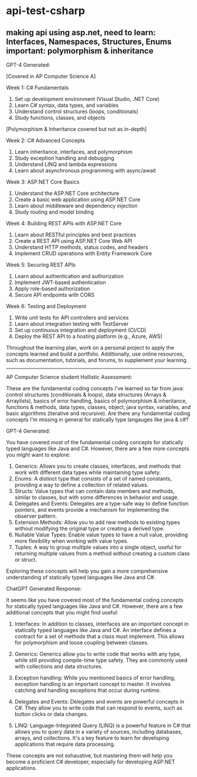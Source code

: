 # api-test-csharp
making api using asp.net,
need to learn:
Interfaces, Namespaces, Structures, Enums
important: polymorphism & inheritance
--------------------------------------

GPT-4 Generated:

[Covered in AP Computer Science A]

Week 1: C# Fundamentals
1. Set up development environment (Visual Studio, .NET Core)
2. Learn C# syntax, data types, and variables
3. Understand control structures (loops, conditionals)
4. Study functions, classes, and objects

[Polymorphism & Inheritance covered but not as in-depth]

Week 2: C# Advanced Concepts
1. Learn inheritance, interfaces, and polymorphism
2. Study exception handling and debugging
3. Understand LINQ and lambda expressions
4. Learn about asynchronous programming with async/await

Week 3: ASP.NET Core Basics
1. Understand the ASP.NET Core architecture
2. Create a basic web application using ASP.NET Core
3. Learn about middleware and dependency injection
4. Study routing and model binding

Week 4: Building REST APIs with ASP.NET Core
1. Learn about RESTful principles and best practices
2. Create a REST API using ASP.NET Core Web API
3. Understand HTTP methods, status codes, and headers
4. Implement CRUD operations with Entity Framework Core

Week 5: Securing REST APIs
1. Learn about authentication and authorization
2. Implement JWT-based authentication
3. Apply role-based authorization
4. Secure API endpoints with CORS

Week 6: Testing and Deployment
1. Write unit tests for API controllers and services
2. Learn about integration testing with TestServer
3. Set up continuous integration and deployment (CI/CD)
4. Deploy the REST API to a hosting platform (e.g., Azure, AWS)

Throughout the learning plan, work on a personal project to apply the concepts learned and build a portfolio. Additionally, use online resources, such as documentation, tutorials, and forums, to supplement your learning.

------------------------------------------------------------------------------------
AP Computer Science student Hollistic Assessment:

These are the fundamental coding concepts I've learned so far from java: control structures (conditionals & loops), data structures (Arrays & Arraylists), basics of error handling, basics of polymorphism & inheritance, functions & methods, data types, classes, object, java syntax, variables, and basic algorithms (iterative and recursive). Are there any fundamental coding concepts I'm missing in general for statically type langauges like java & c#?

GPT-4 Generated: 

You have covered most of the fundamental coding concepts for statically typed languages like Java and C#. However, there are a few more concepts you might want to explore:

1. Generics: Allows you to create classes, interfaces, and methods that work with different data types while maintaining type safety.
2. Enums: A distinct type that consists of a set of named constants, providing a way to define a collection of related values.
3. Structs: Value types that can contain data members and methods, similar to classes, but with some differences in behavior and usage.
4. Delegates and Events: Delegates are a type-safe way to define function pointers, and events provide a mechanism for implementing the observer pattern.
5. Extension Methods: Allow you to add new methods to existing types without modifying the original type or creating a derived type.
6. Nullable Value Types: Enable value types to have a null value, providing more flexibility when working with value types.
7. Tuples: A way to group multiple values into a single object, useful for returning multiple values from a method without creating a custom class or struct.

Exploring these concepts will help you gain a more comprehensive understanding of statically typed languages like Java and C#.

ChatGPT Generated Response:

It seems like you have covered most of the fundamental coding concepts for statically typed languages like Java and C#. However, there are a few additional concepts that you might find useful:

1. Interfaces: In addition to classes, interfaces are an important concept in statically typed languages like Java and C#. An interface defines a contract for a set of methods that a class must implement. This allows for polymorphism and loose coupling between classes.

2. Generics: Generics allow you to write code that works with any type, while still providing compile-time type safety. They are commonly used with collections and data structures.

3. Exception handling: While you mentioned basics of error handling, exception handling is an important concept to master. It involves catching and handling exceptions that occur during runtime.

4. Delegates and Events: Delegates and events are powerful concepts in C#. They allow you to write code that can respond to events, such as button clicks or data changes.

5. LINQ: Language-Integrated Query (LINQ) is a powerful feature in C# that allows you to query data in a variety of sources, including databases, arrays, and collections. It's a key feature to learn for developing applications that require data processing.

These concepts are not exhaustive, but mastering them will help you become a proficient C# developer, especially for developing ASP.NET applications.

